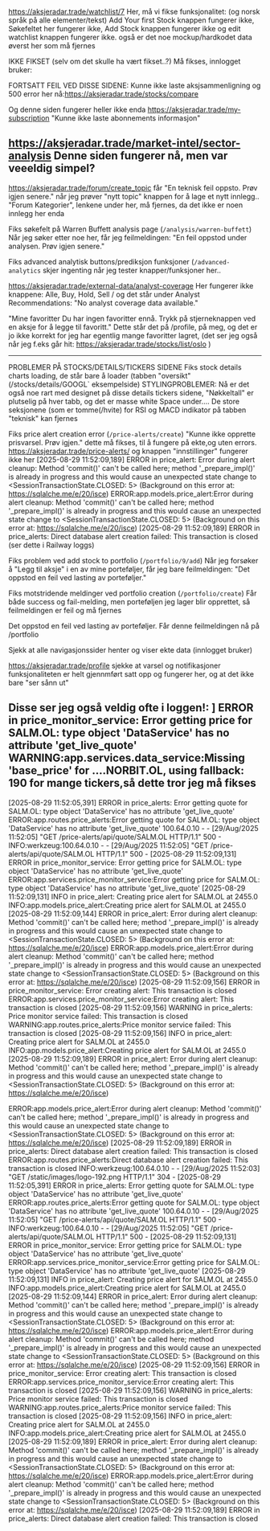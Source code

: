 https://aksjeradar.trade/watchlist/7
Her, må vi fikse funksjonalitet: (og norsk språk
på alle elementer/tekst)
Add Your first Stock knappen fungerer ikke,
Søkefeltet her fungerer ikke, Add Stock knappen fungerer ikke
og edit watchlist knappen fungerer ikke.
også er det noe mockup/hardkodet data øverst her som må fjernes

IKKE FIKSET (selv om det skulle ha vært fikset..?) 
Må fikses, innlogget bruker:


FORTSATT FEIL VED DISSE SIDENE:
Kunne ikke laste aksjsammenligning og 500 error her nå:https://aksjeradar.trade/stocks/compare

Og denne siden fungerer heller ikke enda
https://aksjeradar.trade/my-subscription "Kunne ikke laste abonnements informasjon"



https://aksjeradar.trade/market-intel/sector-analysis
Denne siden fungerer nå, men var veeeldig simpel?
-

https://aksjeradar.trade/forum/create_topic
får "En teknisk feil oppsto. Prøv igjen senere." når jeg prøver "nytt topic" knappen for å lage et nytt innlegg..
"Forum Kategorier", lenkene under her, må fjernes,
da det ikke er noen innlegg her enda

Fiks søkefelt på Warren Buffett analysis page (`/analysis/warren-buffett`) Når jeg søker etter noe her, får jeg feilmeldingen: "En feil oppstod under analysen. Prøv igjen senere."

Fiks advanced analytisk buttons/prediksjon funksjoner (`/advanced-analytics` skjer ingenting når jeg tester knapper/funksjoner her..

https://aksjeradar.trade/external-data/analyst-coverage
Her fungerer ikke knappene: Alle, Buy, Hold, Sell
/ og det står under Analyst Recommendations:
"No analyst coverage data available."

"Mine favoritter
Du har ingen favoritter ennå. Trykk på stjerneknappen ved en aksje for å legge til favoritt."
Dette står det på /profile, på meg, og det er jo ikke korrekt
for jeg har egentlig mange favoritter lagret, (det ser jeg også når jeg f.eks går hit: https://aksjeradar.trade/stocks/list/oslo )

----
PROBLEMER PÅ STOCKS/DETAILS/TICKERS SIDENE 
Fiks stock details charts loading, de står bare å loader (tabben "oversikt" (/stocks/details/GOOGL` eksempelside)
STYLINGPROBLEMER: Nå er det også noe rart med designet på disse details
tickers sidene, "Nøkkeltall" er plutselig på hver tabb, og det er masse white Space under....
De store seksjonene (som er tomme(/hvite) for RSI og MACD indikator på
tabben "teknisk" kan fjernes

Fiks price alert creation error (`/price-alerts/create`)
"Kunne ikke opprette prisvarsel. Prøv igjen." dette må fikses, til å fungere på ekte,og uten errors.
https://aksjeradar.trade/price-alerts/ og knappen "innstillinger" fungerer ikke her
[2025-08-29 11:52:09,189] ERROR in price_alert: Error during alert cleanup: Method 'commit()' can't be called here; method '_prepare_impl()' is already in progress and this would cause an unexpected state change to <SessionTransactionState.CLOSED: 5> (Background on this error at: https://sqlalche.me/e/20/isce)
ERROR:app.models.price_alert:Error during alert cleanup: Method 'commit()' can't be called here; method '_prepare_impl()' is already in progress and this would cause an unexpected state change to <SessionTransactionState.CLOSED: 5> (Background on this error at: https://sqlalche.me/e/20/isce)
[2025-08-29 11:52:09,189] ERROR in price_alerts: Direct database alert creation failed: This transaction is closed
(ser dette i Railway loggs)

Fiks problem ved add stock to portfolio (`/portfolio/9/add`)
Når jeg forsøker å "Legg til aksje" i en av mine porteføljer, får jeg bare feilmeldingen: "Det oppstod en feil ved lasting av porteføljer."

Fiks motstridende meldinger ved portfolio creation (`/portfolio/create`)
Får både success og fail-melding, men porteføljen jeg lager blir opprettet,
så feilmeldingen er feil og må fjernes

Det oppstod en feil ved lasting av porteføljer.
Får denne feilmeldingen nå på /portfolio

Sjekk at alle navigasjonssider henter og viser ekte data (innlogget bruker)


https://aksjeradar.trade/profile
sjekke at varsel og notifikasjoner funksjonaliteten er helt gjennmført
satt opp og fungerer her, og at det ikke bare "ser sånn ut"



Disse ser jeg også veldig ofte i loggen!:
] ERROR in price_monitor_service: Error getting price for SALM.OL: type object 'DataService' has no attribute 'get_live_quote'
WARNING:app.services.data_service:Missing 'base_price' for ….NORBIT.OL, using fallback: 190 
for mange tickers,så dette tror jeg må fikses
---

[2025-08-29 11:52:05,391] ERROR in price_alerts: Error getting quote for SALM.OL: type object 'DataService' has no attribute 'get_live_quote'
ERROR:app.routes.price_alerts:Error getting quote for SALM.OL: type object 'DataService' has no attribute 'get_live_quote'
100.64.0.10 - - [29/Aug/2025 11:52:05] "GET /price-alerts/api/quote/SALM.OL HTTP/1.1" 500 -
INFO:werkzeug:100.64.0.10 - - [29/Aug/2025 11:52:05] "GET /price-alerts/api/quote/SALM.OL HTTP/1.1" 500 -
[2025-08-29 11:52:09,131] ERROR in price_monitor_service: Error getting price for SALM.OL: type object 'DataService' has no attribute 'get_live_quote'
ERROR:app.services.price_monitor_service:Error getting price for SALM.OL: type object 'DataService' has no attribute 'get_live_quote'
[2025-08-29 11:52:09,131] INFO in price_alert: Creating price alert for SALM.OL at 2455.0
INFO:app.models.price_alert:Creating price alert for SALM.OL at 2455.0
[2025-08-29 11:52:09,144] ERROR in price_alert: Error during alert cleanup: Method 'commit()' can't be called here; method '_prepare_impl()' is already in progress and this would cause an unexpected state change to <SessionTransactionState.CLOSED: 5> (Background on this error at: https://sqlalche.me/e/20/isce)
ERROR:app.models.price_alert:Error during alert cleanup: Method 'commit()' can't be called here; method '_prepare_impl()' is already in progress and this would cause an unexpected state change to <SessionTransactionState.CLOSED: 5> (Background on this error at: https://sqlalche.me/e/20/isce)
[2025-08-29 11:52:09,156] ERROR in price_monitor_service: Error creating alert: This transaction is closed
ERROR:app.services.price_monitor_service:Error creating alert: This transaction is closed
[2025-08-29 11:52:09,156] WARNING in price_alerts: Price monitor service failed: This transaction is closed
WARNING:app.routes.price_alerts:Price monitor service failed: This transaction is closed
[2025-08-29 11:52:09,156] INFO in price_alert: Creating price alert for SALM.OL at 2455.0
INFO:app.models.price_alert:Creating price alert for SALM.OL at 2455.0
[2025-08-29 11:52:09,189] ERROR in price_alert: Error during alert cleanup: Method 'commit()' can't be called here; method '_prepare_impl()' is already in progress and this would cause an unexpected state change to <SessionTransactionState.CLOSED: 5> (Background on this error at: https://sqlalche.me/e/20/isce)

ERROR:app.models.price_alert:Error during alert cleanup: Method 'commit()' can't be called here; method '_prepare_impl()' is already in progress and this would cause an unexpected state change to <SessionTransactionState.CLOSED: 5> (Background on this error at: https://sqlalche.me/e/20/isce)
[2025-08-29 11:52:09,189] ERROR in price_alerts: Direct database alert creation failed: This transaction is closed
ERROR:app.routes.price_alerts:Direct database alert creation failed: This transaction is closed
INFO:werkzeug:100.64.0.10 - - [29/Aug/2025 11:52:03] "GET /static/images/logo-192.png HTTP/1.1" 304 -
[2025-08-29 11:52:05,391] ERROR in price_alerts: Error getting quote for SALM.OL: type object 'DataService' has no attribute 'get_live_quote'
ERROR:app.routes.price_alerts:Error getting quote for SALM.OL: type object 'DataService' has no attribute 'get_live_quote'
100.64.0.10 - - [29/Aug/2025 11:52:05] "GET /price-alerts/api/quote/SALM.OL HTTP/1.1" 500 -
INFO:werkzeug:100.64.0.10 - - [29/Aug/2025 11:52:05] "GET /price-alerts/api/quote/SALM.OL HTTP/1.1" 500 -
[2025-08-29 11:52:09,131] ERROR in price_monitor_service: Error getting price for SALM.OL: type object 'DataService' has no attribute 'get_live_quote'
ERROR:app.services.price_monitor_service:Error getting price for SALM.OL: type object 'DataService' has no attribute 'get_live_quote'
[2025-08-29 11:52:09,131] INFO in price_alert: Creating price alert for SALM.OL at 2455.0
INFO:app.models.price_alert:Creating price alert for SALM.OL at 2455.0
[2025-08-29 11:52:09,144] ERROR in price_alert: Error during alert cleanup: Method 'commit()' can't be called here; method '_prepare_impl()' is already in progress and this would cause an unexpected state change to <SessionTransactionState.CLOSED: 5> (Background on this error at: https://sqlalche.me/e/20/isce)
ERROR:app.models.price_alert:Error during alert cleanup: Method 'commit()' can't be called here; method '_prepare_impl()' is already in progress and this would cause an unexpected state change to <SessionTransactionState.CLOSED: 5> (Background on this error at: https://sqlalche.me/e/20/isce)
[2025-08-29 11:52:09,156] ERROR in price_monitor_service: Error creating alert: This transaction is closed
ERROR:app.services.price_monitor_service:Error creating alert: This transaction is closed
[2025-08-29 11:52:09,156] WARNING in price_alerts: Price monitor service failed: This transaction is closed
WARNING:app.routes.price_alerts:Price monitor service failed: This transaction is closed
[2025-08-29 11:52:09,156] INFO in price_alert: Creating price alert for SALM.OL at 2455.0
INFO:app.models.price_alert:Creating price alert for SALM.OL at 2455.0
[2025-08-29 11:52:09,189] ERROR in price_alert: Error during alert cleanup: Method 'commit()' can't be called here; method '_prepare_impl()' is already in progress and this would cause an unexpected state change to <SessionTransactionState.CLOSED: 5> (Background on this error at: https://sqlalche.me/e/20/isce)
ERROR:app.models.price_alert:Error during alert cleanup: Method 'commit()' can't be called here; method '_prepare_impl()' is already in progress and this would cause an unexpected state change to <SessionTransactionState.CLOSED: 5> (Background on this error at: https://sqlalche.me/e/20/isce)
[2025-08-29 11:52:09,189] ERROR in price_alerts: Direct database alert creation failed: This transaction is closed



